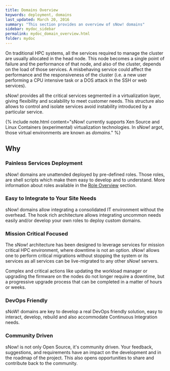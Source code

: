 ```yaml
---
title: Domains Overview
keywords: deployment, domains
last_updated: March 20, 2016
summary: "This section provides an overview of sNow! domains"
sidebar: mydoc_sidebar
permalink: mydoc_domain_overview.html
folder: mydoc
---
```


On traditional HPC systems, all the services required to manage the cluster are usually allocated in the head node. This node becomes a single point of failure and the performance of that node, and also of the cluster, depends on the load of those services. A misbehaving service could affect the performance and the responsiveness of the cluster (i.e. a new user performing a CPU intensive task or a DOS attack in the SSH or web services).

sNow! provides all the critical services segmented in a virtualization layer, giving flexibility and scalability to meet customer needs. This structure also allows to control and isolate services avoid instability introduced by a particular service.

{% include note.html content="sNow! currently supports Xen Source and Linux Containers (experimental) virtualization technologies. In sNow! argot, those virtual environments are known as *domains*." %}

## Why

### Painless Services Deployment
sNow! domains are unattended deployed by pre-defined roles. Those roles, are shell scripts which make them easy to develop and to understand. More information about roles available in the [Role Overview](mydoc_role_overview) section.

### Easy to Integrate to Your Site Needs
sNow! domains allow integrating a consolidated IT environment without the overhead. The hook rich architecture allows integrating uncommon needs easily and/or develop your own roles to deploy custom domains.

### Mission Critical Focused
The sNow! architecture has been designed to leverage services for mission critical HPC environment, where downtime is not an option. sNow! allows one to perform critical migrations without stopping the system or its services as all services can be live-migrated to any other sNow! servers.

Complex and critical actions like updating the workload manager or upgrading the firmware on the nodes do not longer require a downtime, but a progressive upgrade process that can be completed in a matter of hours or weeks.

### DevOps Friendly
sNoW! domains are key to develop a real DevOps friendly solution, easy to interact, develop, rebuild and also accommodate Continuous Integration needs.

### Community Driven
sNow! is not only Open Source, it's community driven. Your feedback, suggestions, and requirements have an impact on the development and in the roadmap of the project. This also opens opportunities to share and contribute back to the community.

